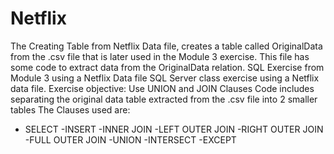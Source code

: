 # Netflix
The Creating Table from Netflix Data file, creates a table called OriginalData from the .csv file that is later used in the Module 3 exercise.
This file has some code to extract data from the OriginalData relation.
SQL Exercise from Module 3 using a Netflix Data file
SQL Server class exercise using a Netflix data file.
Exercise objective: Use UNION and JOIN Clauses
Code includes separating the original data table extracted from the .csv file into 2 smaller tables 
The Clauses used are:
- SELECT
-INSERT
-INNER JOIN
-LEFT OUTER JOIN
-RIGHT OUTER JOIN
-FULL OUTER JOIN
-UNION
-INTERSECT
-EXCEPT
